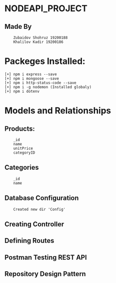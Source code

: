 # NODEAPI_PROJECT
## Made By
        Zubaidov Shohruz 19200188
        Khalilov Kadir 19200186

# Packeges Installed:

    [+] npm i express --save
    [+] npm i mongoose --save
    [+] npm i http-status-code --save
    [+] npm i -g nodemon (Installed globaly)
    [+] npm i dotenv

# Models and Relationships

##  Products:
        _id
        name
        unitPrice
        categoryID

##  Categories
        _id
        name


##  Database Configuration
        Created new dir 'Config'

##  Creating Controller
##  Defining Routes
##  Postman Testing REST API
## Repository Design Pattern

